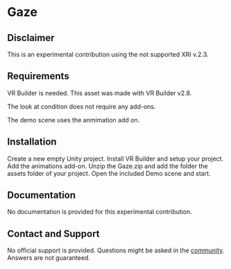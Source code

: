 # Gaze

## Disclaimer

This is an experimental contribution using the not supported XRI v.2.3.

## Requirements

VR Builder is needed. This asset was made with VR Builder v2.8.

The look at condition does not require any add-ons.

The demo scene uses the anmimation add on.

## Installation

Create a new empty Unity project. Install VR Builder and setup your project. Add the animations add-on. Unzip the Gaze.zip and add the folder the assets folder of your project. Open the included Demo scene and start.

## Documentation

No documentation is provided for this experimental contribution.

## Contact and Support

No official support is provided. Questions might be asked in the [community](http://community.mindport.co). Answers are not guaranteed.
